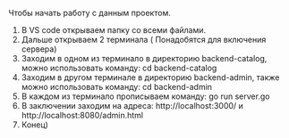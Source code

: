 Чтобы начать работу с данным проектом.
1. В VS code открываем папку со всеми файлами.
2. Дальше открываем 2 терминала ( Понадобятся для включения сервера)
3. Заходим в одном из терминало в директорию backend-catalog, можно использовать команду: cd backend-catalog
4. Заходим в другом терминале в директорию backend-admin, также можно использовать команду: cd backend-admin
5. В каждом из терминало прописываем команду: go run server.go
6. В заключении заходим на адреса: http://localhost:3000/ и http://localhost:8080/admin.html
7. Конец)
